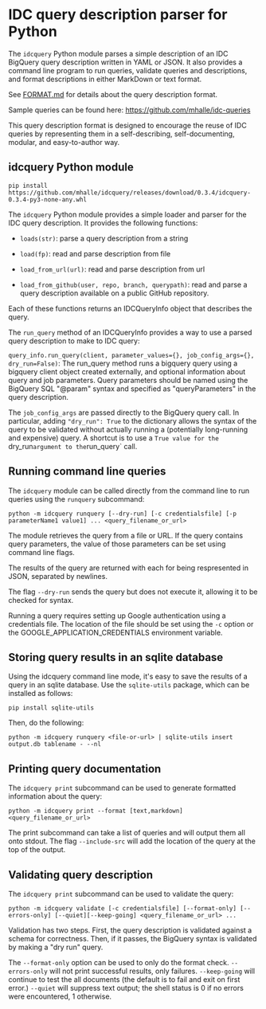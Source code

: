 
# IDC query description parser for Python

The `idcquery` Python module parses a simple description of an IDC
BigQuery query description written in YAML or JSON. It also provides a command
line program to run queries, validate queries and descriptions, and format 
descriptions in either MarkDown or text format.

See [FORMAT.md](FORMAT.md) for details about the query description format.

Sample queries can be found here:
https://github.com/mhalle/idc-queries

This query description format is designed to encourage the reuse of
IDC queries by representing them in a self-describing, self-documenting,
modular, and easy-to-author way.  



## idcquery Python module

```pip install https://github.com/mhalle/idcquery/releases/download/0.3.4/idcquery-0.3.4-py3-none-any.whl```

The `idcquery` Python module provides a simple loader and parser for the IDC query description. It provides the following functions:

* `loads(str)`: parse a query description from a string

* `load(fp)`: read and parse description from file

* `load_from_url(url)`: read and parse description from url

* `load_from_github(user, repo, branch, querypath)`: read and
    parse a query description available on a public GitHub repository.

Each of these functions returns an IDCQueryInfo object that describes the query. 

The `run_query` method of an IDCQueryInfo provides a way to use a 
parsed query description to make to IDC query:

`query_info.run_query(client, parameter_values={}, job_config_args={}, dry_run=False)`: 
The run_query method runs a bigquery query using 
a bigquery client object created externally, and optional 
information about query and job parameters. Query parameters should
be named using the BigQuery SQL  "@param" syntax and specified as 
"queryParameters" in the query description. 

The `job_config_args` are passed directly to the BigQuery query call. 
In particular, adding `"dry_run": True` to the dictionary allows 
the syntax of the query to be validated without actually running a
(potentially long-running and expensive) query. A shortcut is to use
a `True value for the `dry_run` argument to the `run_query` call.


## Running command line queries

The `idcquery` module can be called directly from the command line to
run queries using the `runquery` subcommand:

```python -m idcquery runquery [--dry-run] [-c credentialsfile] [-p parameterName1 value1] ... <query_filename_or_url>```

The module retrieves the query from a file or URL. If the query contains query
parameters, the value of those parameters can be set using command line flags.

The results of the query are returned with each for being respresented in JSON, 
separated by newlines. 

The flag ``--dry-run`` sends the query but does not execute it, allowing it to be 
checked for syntax.

Running a query requires setting up Google authentication using 
a credentials file. The location of the file should be set using the `-c` 
option or the GOOGLE_APPLICATION_CREDENTIALS environment variable.

## Storing query results in an sqlite database

Using the idcquery command line mode, it's easy to save the results of a query
in an sqlite database. Use the `sqlite-utils` package, which can be installed as
follows: 

```pip install sqlite-utils```

Then, do the following:

```python -m idcquery runquery <file-or-url> | sqlite-utils insert output.db tablename - --nl```

## Printing query documentation

The `idcquery print` subcommand can be used to generate formatted information about the query:

```python -m idcquery print --format [text,markdown] <query_filename_or_url> ```

The print subcommand can take a list of queries and will output them all onto stdout. The 
flag `--include-src` will add the location of the query at the top of the output.

## Validating query description

The `idcquery print` subcommand can be used to validate the query:

```python -m idcquery validate [-c credentialsfile] [--format-only] [--errors-only] [--quiet][--keep-going] <query_filename_or_url> ...```

Validation has two steps. First, the query description is validated against a schema for correctness. Then, if it passes, the BigQuery syntax is validated by making a "dry run" query. 

The `--format-only` option can be used to only do the format check. `--errors-only` will not print successful results, only failures. `--keep-going` will continue to test the all documents (the default
is to fail and exit on first error.) `--quiet` will suppress text output; the shell status is 0 if no errors were encountered, 1 otherwise.
